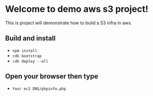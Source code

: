 # Welcome to demo aws s3 project!

This is project will demonstrate how to build a S3 infra in aws. 

## Build and install

 * `npm install`
 * `cdk bootstrap`
 * `cdk deploy --all`

## Open your browser then type
 * `Your ec2 DNS/phpinfo.php`
